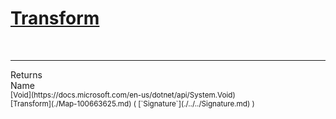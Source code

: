 # [Transform](./Map-100663625.md)


<br>
<hr>
Returns<img width=550/>Name
<br>
<sub>[Void](https://docs.microsoft.com/en-us/dotnet/api/System.Void)</sub><img width=500/><sub>[Transform](./Map-100663625.md) ( [`Signature`](./../../Signature.md) )</sub><br>


